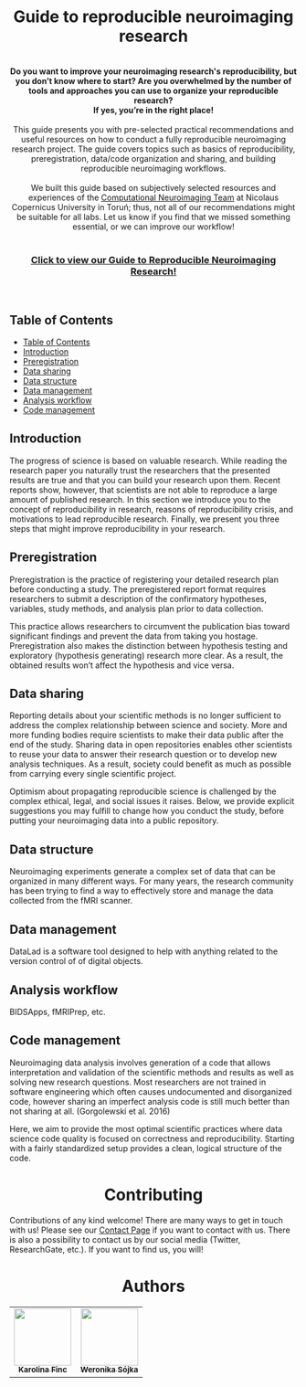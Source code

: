 <h1 align="center">Guide to reproducible neuroimaging research</h1>
</br>
<div align="center">
  <strong>Do you want to improve your neuroimaging research's reproducibility, but you don’t know where to start? Are you overwhelmed by the number of tools and approaches you can use to organize your reproducible research?</strong> 
  <br>
  <strong>If yes, you’re in the right place!</strong>
</div>
</br>
<div align="center">
This guide presents you with pre-selected practical recommendations and useful resources on how to conduct a fully reproducible neuroimaging research project. The guide covers topics such as basics of reproducibility, preregistration, data/code organization and sharing, and building reproducible neuroimaging workflows.
</div>
</br>
<div align="center">
We built this guide based on subjectively selected resources and experiences of the <a href=".[/product/download.html](https://compneuro.umk.pl/)" target="_top">Computational Neuroimaging Team</a> at Nicolaus Copernicus University in Toruń; thus, not all of our recommendations might be suitable for all labs. Let us know if you find that we missed something essential, or we can improve our workflow!
</div>
</br>
<div align="center">
  <h3>
    <a href="https://reproducible-neuroimaging.readthedocs.io/en/latest">
      Click to view our Guide to Reproducible Neuroimaging Research!
    </a>
  </h3>
</div>
</br>

## Table of Contents
- [Table of Contents](#table-of-contents)
- [Introduction](#introduction)
- [Preregistration](#preregistration)
- [Data sharing](#data-sharing)
- [Data structure](#data-structure)
- [Data management](#data-management)
- [Analysis workflow](#analysis-workflow)
- [Code management](#code-management)

## Introduction
The progress of science is based on valuable research. While reading the research paper you naturally trust the researchers that the presented results are true and that you can build your research upon them. Recent reports show, however, that scientists are not able to reproduce a large amount of published research. In this section we introduce you to the concept of reproducibility in research, reasons of reproducibility crisis, and motivations to lead reproducible research. Finally, we present you three steps that might improve reproducibility in your research.


## Preregistration
Preregistration is the practice of registering your detailed research plan before conducting a study. The preregistered report format requires researchers to submit a description of the confirmatory hypotheses, variables, study methods, and analysis plan prior to data collection.

This practice allows researchers to circumvent the publication bias toward significant findings and prevent the data from taking you hostage. Preregistration also makes the distinction between hypothesis testing and exploratory (hypothesis generating) research more clear. As a result, the obtained results won’t affect the hypothesis and vice versa.

## Data sharing
Reporting details about your scientific methods is no longer sufficient to address the complex relationship between science and society. More and more funding bodies require scientists to make their data public after the end of the study. Sharing data in open repositories enables other scientists to reuse your data to answer their research question or to develop new analysis techniques. As a result, society could benefit as much as possible from carrying every single scientific project.

Optimism about propagating reproducible science is challenged by the complex ethical, legal, and social issues it raises. Below, we provide explicit suggestions you may fulfill to change how you conduct the study, before putting your neuroimaging data into a public repository.

## Data structure
Neuroimaging experiments generate a complex set of data that can be organized in many different ways. For many years, the research community has been trying to find a way to effectively store and manage the data collected from the fMRI scanner.

## Data management
DataLad is a software tool designed to help with anything related to the version control of of digital objects.

## Analysis workflow
BIDSApps, fMRIPrep, etc.

## Code management
Neuroimaging data analysis involves generation of a code that allows interpretation and validation of the scientific methods and results as well as solving new research questions. Most researchers are not trained in software engineering which often causes undocumented and disorganized code, however sharing an imperfect analysis code is still much better than not sharing at all. (Gorgolewski et al. 2016)

Here, we aim to provide the most optimal scientific practices where data science code quality is focused on correctness and reproducibility. Starting with a fairly standardized setup provides a clean, logical structure of the code.

<h1 align="center">Contributing</h1>

Contributions of any kind welcome! There are many ways to get in touch with us! Please see our [Contact Page](http://compneuro.umk.pl/contact.html) if you want to contact with us. There is also a possibility to contact us by our social media (Twitter, ResearchGate, etc.). If you want to find us, you will!
<br>


<h1 align="center">Authors</h1>

<table>
  <tr>
    <td align="center"><a href="https://github.com/kfinc"><img src="https://avatars1.githubusercontent.com/kfinc" width="100px;" alt=""/><br /><sub><b>Karolina Finc</b></sub></a><br /></td>
    <td align="center"><a href="https://github.com/wsojka00"><img src="https://avatars1.githubusercontent.com/wsojka00" width="100px;" alt=""/><br /><sub><b>Weronika Sójka</b></sub></a><br /></td>
  </tr>
</table>
